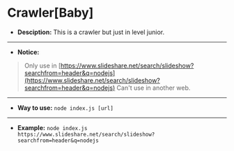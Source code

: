 # Crawler[Baby]

* **Desciption:**
This is a crawler but just in level junior.
***
* **Notice:**
> Only use in [https://www.slideshare.net/search/slideshow?searchfrom=header&q=nodejs](https://www.slideshare.net/search/slideshow?searchfrom=header&q=nodejs)
> Can't use in another web.
***
* **Way to use:**
`node index.js [url]`
***
* **Example:**
 `node index.js https://www.slideshare.net/search/slideshow?searchfrom=header&q=nodejs`

